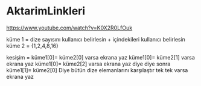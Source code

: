 # AktarimLinkleri

https://www.youtube.com/watch?v=K0X2R0LfOuk


küme 1 = dize sayısını kullanıcı belirlesin + içindekileri kullanıcı belirlesin
küme 2 = {1,2,4,8,16}

kesişim = küme1[0]= küme2[0] varsa ekrana yaz küme1[0]= küme2[1] varsa ekrana yaz küme1[0]= küme2[2] varsa ekrana yaz diye diye sonra küme1[1]= küme2[0] Diye bütün dize elemanlarını karşılaştır tek tek varsa ekrana yaz
